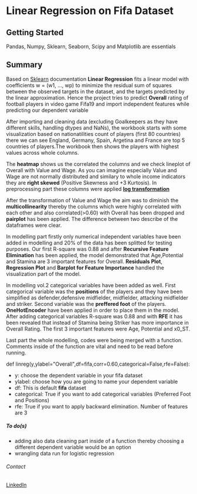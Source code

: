 # Linear Regression on Fifa Dataset


## Getting Started

Pandas, Numpy, Sklearn, Seaborn, Scipy and Matplotlib are essentials


## Summary

Based on [Sklearn](https://scikit-learn.org/stable/modules/generated/sklearn.linear_model.LinearRegression.html) documentation **Linear Regression** fits a linear model with coefficients w = (w1, …, wp) to minimize the residual sum of squares between the observed targets in the dataset, and the targets predicted by the linear approximation. Hence the project tries to predict **Overall** rating of football players in video game Fifa19 and import independent features while predicting our dependent variable

After importing and cleaning data (excluding Goalkeepers as they have different skills, handling dtypes and NaNs), the workbook starts with some visualization based on nationatilities count of players (first 80 countries) there we can see England, Germany, Spain, Argetina and France are top 5 countries of players.The workbook then shows the players with highest values across whole columns.

The **heatmap** shows us the correlated the columns and we check lineplot of Overall with Value and Wage. As you can imagine especially Value and Wage are not normally distributed and similary to whole income indicators they are **right skewed** (Positive Skewness and +3 Kurtosis). In preprocessing part these columns were applied [**log transformation**](https://medium.com/@kyawsawhtoon/log-transformation-purpose-and-interpretation-9444b4b049c9#:~:text=Log%20transformation%20is%20a%20data,on%20the%20natural%20log%20transformation.)

After the transformation of Value and Wage the aim was to diminish the **multicollinearity** thereby the columns which were highly correlated with each other and also correlated(>0.60) with Overall has been dropped and **pairplot** has been applied. The difference between two describe of the dataframes were clear.

In modelling part firstly only numerical independent variables have been added in modelling and 20% of the data has been splitted for testing purposes. Our first R-square was 0.88 and after **Recursive Feature Elimination** has been applied, the model demonstrated that Age,Potential and Stamina are 3 important features for Overall. **Residuals Plot**, **Regression Plot** and **Barplot for Feature Importance** handled the visualization part of the model.

In modelling vol.2 categorical variables have been added as well. First categorical variable was the **positions** of the players and they have been simplified as defender,defensive midfielder, midfielder, attacking midfielder and striker. Second variable was the **preffered foot** of the players. **OneHotEncoder** have been applied in order to place them in the model. After adding categorical variables R-square was 0.88 and with **RFE** it has been revealed that instead of Stamina being Striker has more importance in Overall Rating. The first 3 important features were Age, Potential and x0_ST.


Last part the whole modelling, codes were being merged with a function. Comments inside of the function are vital and need to be read before running.

def linreg(y,ylabel="Overall",df=fifa,corr=0.60,categorical=False,rfe=False):

- y: choose the dependent variable in your fifa dataset
- ylabel: choose how you are going to name your dependent variable
- df: This is default **fifa** dataset
- categorical: True if you want to add categorical variables (Preferred Foot and Positions)
- rfe: True if you want to apply backward elimination. Number of features are 3


##### To do(s)
- adding also data cleaning part inside of a function thereby choosing a different dependent variable would be an option
- wrangling data run for logistic regression


###### Contact

[LinkedIn](https://www.linkedin.com/in/caner-bulut-48a0784a/)
